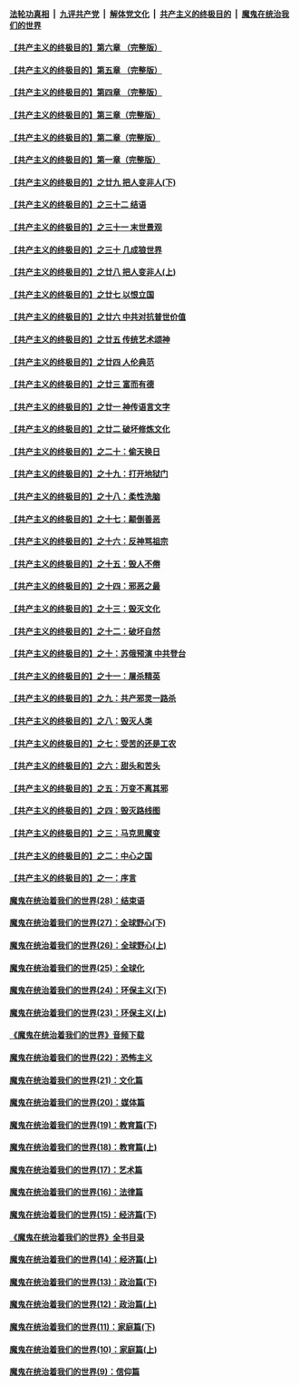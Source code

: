 ####  [法轮功真相](../../../../basic/blob/master/README.md?t=10251452) &nbsp;|&nbsp; [九评共产党](../../../../9ping.md/blob/master/README.md?t=10251452) &nbsp;|&nbsp; [解体党文化](../../../../jtdwh.md/blob/master/README.md?t=10251452)  &nbsp;|&nbsp; [共产主义的终极目的](../../../../gczydzjmd.md/blob/master/README.md?t=10251452) &nbsp;|&nbsp; [魔鬼在统治我们的世界](../../../../mgztzwmdsj.md/blob/master/README.md?t=10251452) 

#### [【共产主义的终极目的】第六章 （完整版）](../pages/nsc422/n11428913.md?t=10251452) 

#### [【共产主义的终极目的】第五章 （完整版）](../pages/nsc422/n11428912.md?t=10251452) 

#### [【共产主义的终极目的】第四章 （完整版）](../pages/nsc422/n11428907.md?t=10251452) 

#### [【共产主义的终极目的】第三章（完整版）](../pages/nsc422/n11428848.md?t=10251452) 

#### [【共产主义的终极目的】第二章（完整版）](../pages/nsc422/n11428831.md?t=10251452) 

#### [【共产主义的终极目的】第一章（完整版）](../pages/nsc422/n11417651.md?t=10251452) 

#### [【共产主义的终极目的】之廿九 把人变非人(下)](../pages/nsc422/n11344140.md?t=10251452) 

#### [【共产主义的终极目的】之三十二 结语](../pages/nsc422/n11360535.md?t=10251452) 

#### [【共产主义的终极目的】之三十一 末世景观](../pages/nsc422/n11351129.md?t=10251452) 

#### [【共产主义的终极目的】之三十 几成狼世界](../pages/nsc422/n11348280.md?t=10251452) 

#### [【共产主义的终极目的】之廿八 把人变非人(上)](../pages/nsc422/n11340492.md?t=10251452) 

#### [【共产主义的终极目的】之廿七 以恨立国](../pages/nsc422/n11336944.md?t=10251452) 

#### [【共产主义的终极目的】之廿六 中共对抗普世价值](../pages/nsc422/n11324785.md?t=10251452) 

#### [【共产主义的终极目的】之廿五 传统艺术颂神](../pages/nsc422/n11296396.md?t=10251452) 

#### [【共产主义的终极目的】之廿四 人伦典范](../pages/nsc422/n11296397.md?t=10251452) 

#### [【共产主义的终极目的】之廿三 富而有德](../pages/nsc422/n11283598.md?t=10251452) 

#### [【共产主义的终极目的】之廿一 神传语言文字](../pages/nsc422/n11263265.md?t=10251452) 

#### [【共产主义的终极目的】之廿二 破坏修炼文化](../pages/nsc422/n11245728.md?t=10251452) 

#### [【共产主义的终极目的】之二十：偷天换日](../pages/nsc422/n11238846.md?t=10251452) 

#### [【共产主义的终极目的】之十九：打开地狱门](../pages/nsc422/n11206376.md?t=10251452) 

#### [【共产主义的终极目的】之十八：柔性洗脑](../pages/nsc422/n11199994.md?t=10251452) 

#### [【共产主义的终极目的】之十七：颠倒善恶](../pages/nsc422/n11179782.md?t=10251452) 

#### [【共产主义的终极目的】之十六：反神骂祖宗](../pages/nsc422/n11166798.md?t=10251452) 

#### [【共产主义的终极目的】之十五：毁人不倦](../pages/nsc422/n11166792.md?t=10251452) 

#### [【共产主义的终极目的】之十四：邪恶之最](../pages/nsc422/n11150249.md?t=10251452) 

#### [【共产主义的终极目的】之十三：毁灭文化](../pages/nsc422/n11135227.md?t=10251452) 

#### [【共产主义的终极目的】之十二：破坏自然](../pages/nsc422/n11135214.md?t=10251452) 

#### [【共产主义的终极目的】之十：苏俄预演 中共登台](../pages/nsc422/n11118424.md?t=10251452) 

#### [【共产主义的终极目的】之十一：屠杀精英](../pages/nsc422/n11118442.md?t=10251452) 

#### [【共产主义的终极目的】之九：共产邪灵一路杀](../pages/nsc422/n11114139.md?t=10251452) 

#### [【共产主义的终极目的】之八：毁灭人类](../pages/nsc422/n11108503.md?t=10251452) 

#### [【共产主义的终极目的】之七：受苦的还是工农](../pages/nsc422/n11101809.md?t=10251452) 

#### [【共产主义的终极目的】之六：甜头和苦头](../pages/nsc422/n11096971.md?t=10251452) 

#### [【共产主义的终极目的】之五：万变不离其邪](../pages/nsc422/n11091285.md?t=10251452) 

#### [【共产主义的终极目的】之四：毁灭路线图](../pages/nsc422/n11086284.md?t=10251452) 

#### [【共产主义的终极目的】之三：马克思魔变](../pages/nsc422/n11061941.md?t=10251452) 

#### [【共产主义的终极目的】之二：中心之国](../pages/nsc422/n11047728.md?t=10251452) 

#### [【共产主义的终极目的】之一：序言](../pages/nsc422/n11086077.md?t=10251452) 

#### [魔鬼在统治着我们的世界(28)：结束语](../pages/nsc422/n10936246.md?t=10251452) 

#### [魔鬼在统治着我们的世界(27)：全球野心(下)](../pages/nsc422/n10928319.md?t=10251452) 

#### [魔鬼在统治着我们的世界(26)：全球野心(上)](../pages/nsc422/n10900318.md?t=10251452) 

#### [魔鬼在统治着我们的世界(25)：全球化](../pages/nsc422/n10788205.md?t=10251452) 

#### [魔鬼在统治着我们的世界(24)：环保主义(下)](../pages/nsc422/n10695307.md?t=10251452) 

#### [魔鬼在统治着我们的世界(23)：环保主义(上)](../pages/nsc422/n10688613.md?t=10251452) 

#### [《魔鬼在统治着我们的世界》音频下载](../pages/nsc422/n10635553.md?t=10251452) 

#### [魔鬼在统治着我们的世界(22)：恐怖主义](../pages/nsc422/n10614727.md?t=10251452) 

#### [魔鬼在统治着我们的世界(21)：文化篇](../pages/nsc422/n10597706.md?t=10251452) 

#### [魔鬼在统治着我们的世界(20)：媒体篇](../pages/nsc422/n10586579.md?t=10251452) 

#### [魔鬼在统治着我们的世界(19)：教育篇(下)](../pages/nsc422/n10564808.md?t=10251452) 

#### [魔鬼在统治着我们的世界(18)：教育篇(上)](../pages/nsc422/n10526970.md?t=10251452) 

#### [魔鬼在统治着我们的世界(17)：艺术篇](../pages/nsc422/n10499093.md?t=10251452) 

#### [魔鬼在统治着我们的世界(16)：法律篇](../pages/nsc422/n10485969.md?t=10251452) 

#### [魔鬼在统治着我们的世界(15)：经济篇(下)](../pages/nsc422/n10469975.md?t=10251452) 

#### [《魔鬼在统治着我们的世界》全书目录](../pages/nsc422/n10464261.md?t=10251452) 

#### [魔鬼在统治着我们的世界(14)：经济篇(上)](../pages/nsc422/n10457370.md?t=10251452) 

#### [魔鬼在统治着我们的世界(13)：政治篇(下)](../pages/nsc422/n10448270.md?t=10251452) 

#### [魔鬼在统治着我们的世界(12)：政治篇(上)](../pages/nsc422/n10444576.md?t=10251452) 

#### [魔鬼在统治着我们的世界(11)：家庭篇(下)](../pages/nsc422/n10440961.md?t=10251452) 

#### [魔鬼在统治着我们的世界(10)：家庭篇(上)](../pages/nsc422/n10435448.md?t=10251452) 

#### [魔鬼在统治着我们的世界(9)：信仰篇](../pages/nsc422/n10432159.md?t=10251452) 

